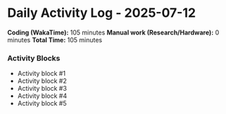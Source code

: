 # Daily Activity Log - 2025-07-12

**Coding (WakaTime):** 105 minutes
**Manual work (Research/Hardware):** 0 minutes
**Total Time:** 105 minutes

### Activity Blocks
- Activity block #1
- Activity block #2
- Activity block #3
- Activity block #4
- Activity block #5
